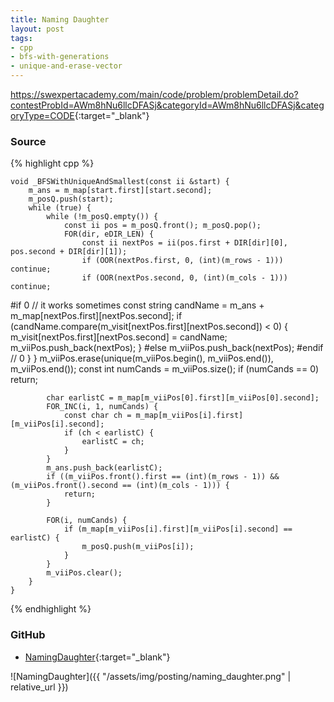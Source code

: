 ```yaml
---
title: Naming Daughter
layout: post
tags:
- cpp
- bfs-with-generations
- unique-and-erase-vector
---
```


<https://swexpertacademy.com/main/code/problem/problemDetail.do?contestProbId=AWm8hNu6llcDFASj&categoryId=AWm8hNu6llcDFASj&categoryType=CODE>{:target="_blank"}

### Source

{% highlight cpp %}


	void _BFSWithUniqueAndSmallest(const ii &start) {
		m_ans = m_map[start.first][start.second];
		m_posQ.push(start);
		while (true) {
			while (!m_posQ.empty()) {
				const ii pos = m_posQ.front(); m_posQ.pop();
				FOR(dir, eDIR_LEN) {
					const ii nextPos = ii(pos.first + DIR[dir][0], pos.second + DIR[dir][1]);
					if (OOR(nextPos.first, 0, (int)(m_rows - 1))) continue;
					if (OOR(nextPos.second, 0, (int)(m_cols - 1))) continue;
#if 0 // it works sometimes
					const string candName = m_ans + m_map[nextPos.first][nextPos.second];
					if (candName.compare(m_visit[nextPos.first][nextPos.second]) < 0) {
						m_visit[nextPos.first][nextPos.second] = candName;
						m_viiPos.push_back(nextPos);
					}
#else
					m_viiPos.push_back(nextPos);
#endif // 0
				}
			}
			m_viiPos.erase(unique(m_viiPos.begin(), m_viiPos.end()), m_viiPos.end());
			const int numCands = m_viiPos.size();
			if (numCands == 0) return;

			char earlistC = m_map[m_viiPos[0].first][m_viiPos[0].second];
			FOR_INC(i, 1, numCands) {
				const char ch = m_map[m_viiPos[i].first][m_viiPos[i].second];
				if (ch < earlistC) {
					earlistC = ch;
				}
			}
			m_ans.push_back(earlistC);
			if ((m_viiPos.front().first == (int)(m_rows - 1)) && (m_viiPos.front().second == (int)(m_cols - 1))) {
				return;
			}

			FOR(i, numCands) {
				if (m_map[m_viiPos[i].first][m_viiPos[i].second] == earlistC) {
					m_posQ.push(m_viiPos[i]);
				}
			}
			m_viiPos.clear();
		}
	}

{% endhighlight %}

### GitHub

- [NamingDaughter](<https://github.com/coolwindjo/algoguru/tree/master/_posts/Done/NamingDaughter>){:target="_blank"}

![NamingDaughter]({{ "/assets/img/posting/naming_daughter.png" | relative_url }})
